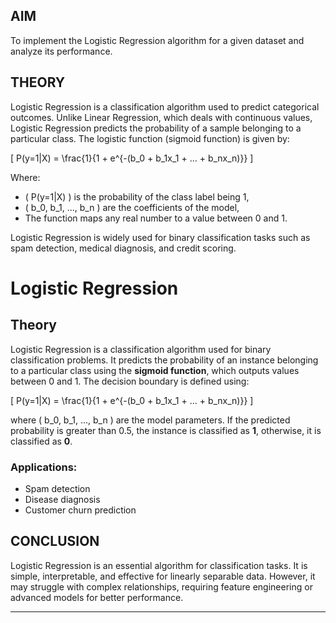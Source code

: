 ## AIM

To implement the Logistic Regression algorithm for a given dataset and analyze its performance.

## THEORY

Logistic Regression is a classification algorithm used to predict categorical outcomes. Unlike Linear Regression, which deals with continuous values, Logistic Regression predicts the probability of a sample belonging to a particular class. The logistic function (sigmoid function) is given by:

\[ P(y=1|X) = \frac{1}{1 + e^{-(b_0 + b_1x_1 + ... + b_nx_n)}} \]

Where:
- \( P(y=1|X) \) is the probability of the class label being 1,
- \( b_0, b_1, ..., b_n \) are the coefficients of the model,
- The function maps any real number to a value between 0 and 1.

Logistic Regression is widely used for binary classification tasks such as spam detection, medical diagnosis, and credit scoring.
# Logistic Regression

## Theory

Logistic Regression is a classification algorithm used for binary classification problems. It predicts the probability of an instance belonging to a particular class using the **sigmoid function**, which outputs values between 0 and 1. The decision boundary is defined using:

\[
P(y=1|X) = \frac{1}{1 + e^{-(b_0 + b_1x_1 + ... + b_nx_n)}}
\]

where \( b_0, b_1, ..., b_n \) are the model parameters. If the predicted probability is greater than 0.5, the instance is classified as **1**, otherwise, it is classified as **0**.

### Applications:
- Spam detection
- Disease diagnosis
- Customer churn prediction

## CONCLUSION

Logistic Regression is an essential algorithm for classification tasks. It is simple, interpretable, and effective for linearly separable data. However, it may struggle with complex relationships, requiring feature engineering or advanced models for better performance.

---

